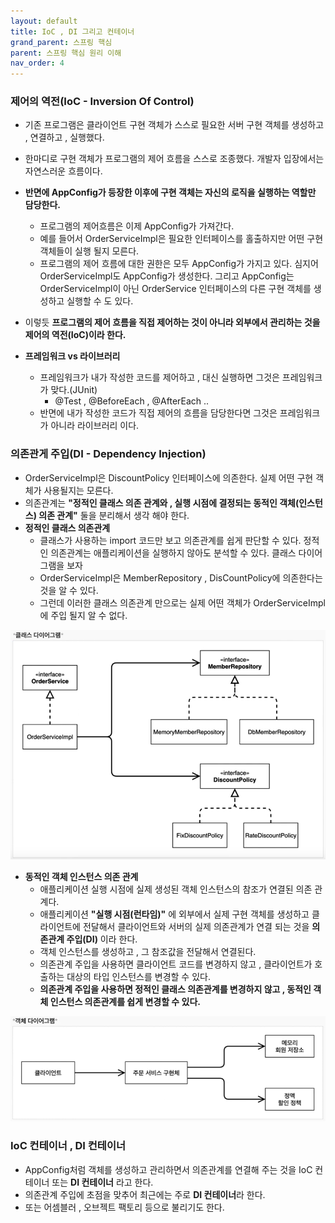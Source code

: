 ```yaml
---
layout: default
title: IoC , DI 그리고 컨테이너
grand_parent: 스프링 핵심
parent: 스프링 핵심 원리 이해
nav_order: 4
---
```

### **제어의 역전(IoC - Inversion Of Control)**

-   기존 프로그램은 클라이언트 구현 객체가 스스로 필요한 서버 구현 객체를 생성하고 , 연결하고 , 실행했다.
-   한마디로 구현 객체가 프로그램의 제어 흐름을 스스로 조종했다. 개발자 입장에서는 자연스러운 흐름이다.
-   **반면에 AppConfig가 등장한 이후에 구현 객체는 자신의 로직을 실행하는 역할만 담당한다.**
    -   프로그램의 제어흐름은 이제 AppConfig가 가져간다.
    -   예를 들어서 OrderServiceImpl은 필요한 인터페이스를 홀출하지만 어떤 구현 객체들이 실행 될지 모른다.
    -   프로그램의 제어 흐름에 대한 권한은 모두 AppConfig가 가지고 있다. 심지어 OrderServiceImpl도 AppConfig가 생성한다. 그리고 AppConfig는 OrderServiceImpl이 아닌 OrderService 인터페이스의 다른 구현 객체를 생성하고 실행할 수 도 있다.
-   이렇듯 **프로그램의 제어 흐름을 직접 제어하는 것이 아니라 외부에서 관리하는 것을 제어의 역전(IoC)이라 한다.**

-   **프레임워크 vs 라이브러리**
    -   프레임워크가 내가 작성한 코드를 제어하고 , 대신 실행하면 그것은 프레임워크가 맞다.(JUnit)
        -   @Test , @BeforeEach , @AfterEach .. 
    -   반면에 내가 작성한 코드가 직접 제어의 흐름을 담당한다면 그것은 프레임워크가 아니라 라이브러리 이다.

### **의존관게 주입(DI - Dependency Injection)**

  -   OrderServiceImpl은 DiscountPolicy 인터페이스에 의존한다. 실제 어떤 구현 객체가 사용될지는 모른다.
  -   의존관계는 **"정적인 클래스 의존 관계와 , 실행 시점에 결정되는 동적인 객체(인스턴스) 의존 관계"** 둘을 분리해서 생각 해야 한다.
  -   **정적인 클래스 의존관계**
      -   클래스가 사용하는 import 코드만 보고 의존관계를 쉽게 판단할 수 있다. 정적인 의존관계는 애플리케이션을 실행하지 않아도 분석할 수 있다. 클래스 다이어그램을 보자
      -   OrderServiceImpl은 MemberRepository , DisCountPolicy에 의존한다는 것을 알 수 있다.
      -   그런데 이러한 클래스 의존관계 만으로는 실제 어떤 객체가 OrderServiceImpl에 주입 될지 알 수 없다.

![](../../assets/images/spring-core/spring-core-understand/9.png)

  -   **동적인 객체 인스턴스 의존 관계**
      -   애플리케이션 실행 시점에 실제 생성된 객체 인스턴스의 참조가 연결된 의존 관계다.
      -   애플리케이션 **"실행 시점(런타임)"** 에 외부에서 실제 구현 객체를 생성하고 클라이언트에 전달해서 클라이언트와 서버의 실제 의존관계가 연결 되는 것을 **의존관계 주입(DI)** 이라 한다.
      -   객체 인스턴스를 생성하고 , 그 참조값을 전달해서 연결된다.
      -   의존관계 주입을 사용하면 클라이언트 코드를 변경하지 않고 , 클라이언트가 호출하는 대상의 타입 인스턴스를 변경할 수 있다.
      -   **의존관계 주입을 사용하면 정적인 클래스 의존관계를 변경하지 않고 , 동적인 객체 인스턴스 의존관계를 쉽게 변경할 수 있다.**

![](../../assets/images/spring-core/spring-core-understand/10.png)

### **IoC 컨테이너 , DI 컨테이너**

-   AppConfig처럼 객체를 생성하고 관리하면서 의존관계를 연결해 주는 것을 IoC 컨테이너 또는 **DI 컨테이너** 라고 한다.
-   의존관계 주입에 초점을 맞추어 최근에는 주로 **DI 컨테이너**라 한다.
-   또는 어셈블러 , 오브젝트 팩토리 등으로 불리기도 한다.
